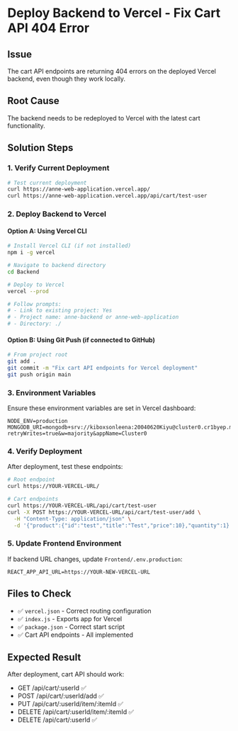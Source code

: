 # Deploy Backend to Vercel - Fix Cart API 404 Error

## Issue
The cart API endpoints are returning 404 errors on the deployed Vercel backend, even though they work locally.

## Root Cause
The backend needs to be redeployed to Vercel with the latest cart functionality.

## Solution Steps

### 1. Verify Current Deployment
```bash
# Test current deployment
curl https://anne-web-application.vercel.app/
curl https://anne-web-application.vercel.app/api/cart/test-user
```

### 2. Deploy Backend to Vercel

#### Option A: Using Vercel CLI
```bash
# Install Vercel CLI (if not installed)
npm i -g vercel

# Navigate to backend directory
cd Backend

# Deploy to Vercel
vercel --prod

# Follow prompts:
# - Link to existing project: Yes
# - Project name: anne-backend or anne-web-application
# - Directory: ./
```

#### Option B: Using Git Push (if connected to GitHub)
```bash
# From project root
git add .
git commit -m "Fix cart API endpoints for Vercel deployment"
git push origin main
```

### 3. Environment Variables
Ensure these environment variables are set in Vercel dashboard:

```
NODE_ENV=production
MONGODB_URI=mongodb+srv://kiboxsonleena:20040620Kiyu@cluster0.cr1byep.mongodb.net/passkey?retryWrites=true&w=majority&appName=Cluster0
```

### 4. Verify Deployment
After deployment, test these endpoints:

```bash
# Root endpoint
curl https://YOUR-VERCEL-URL/

# Cart endpoints
curl https://YOUR-VERCEL-URL/api/cart/test-user
curl -X POST https://YOUR-VERCEL-URL/api/cart/test-user/add \
  -H "Content-Type: application/json" \
  -d '{"product":{"id":"test","title":"Test","price":10},"quantity":1}'
```

### 5. Update Frontend Environment
If backend URL changes, update `Frontend/.env.production`:
```
REACT_APP_API_URL=https://YOUR-NEW-VERCEL-URL
```

## Files to Check
- ✅ `vercel.json` - Correct routing configuration
- ✅ `index.js` - Exports app for Vercel
- ✅ `package.json` - Correct start script
- ✅ Cart API endpoints - All implemented

## Expected Result
After deployment, cart API should work:
- GET /api/cart/:userId ✅
- POST /api/cart/:userId/add ✅
- PUT /api/cart/:userId/item/:itemId ✅
- DELETE /api/cart/:userId/item/:itemId ✅
- DELETE /api/cart/:userId ✅
